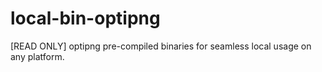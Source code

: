 # local-bin-optipng
[READ ONLY] optipng pre-compiled binaries for seamless local usage on any platform.

